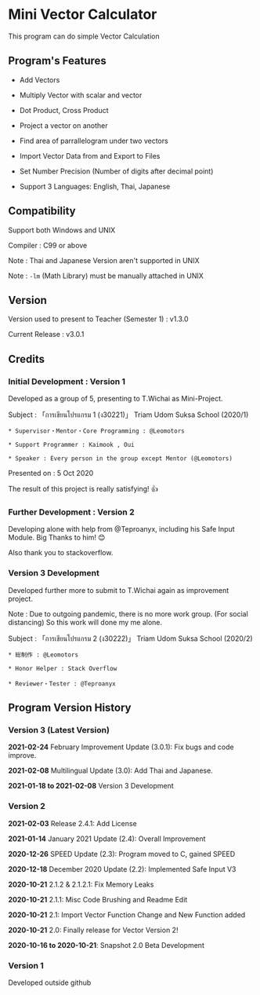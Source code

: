 # Mini Vector Calculator

  This program can do simple Vector Calculation

## Program's Features

* Add Vectors

* Multiply Vector with scalar and vector

* Dot Product, Cross Product

* Project a vector on another

* Find area of parrallelogram under two vectors

* Import Vector Data from and Export to Files

* Set Number Precision (Number of digits after decimal point)

* Support 3 Languages: English, Thai, Japanese

## Compatibility

Support both Windows and UNIX

Compiler : C99 or above

Note : Thai and Japanese Version aren't supported in UNIX

Note : ```-lm``` (Math Library) must be manually attached in UNIX

## Version

  Version used to present to Teacher (Semester 1) : v1.3.0

  Current Release : v3.0.1

## Credits

### Initial Development : Version 1

  Developed as a group of 5, presenting to T.Wichai as Mini-Project.

  Subject : 「การเขียนโปรแกรม 1 (ง30221)」 Triam Udom Suksa School (2020/1)

    * Supervisor・Mentor・Core Programming : @Leomotors

    * Support Programmer : Kaimook , Oui

    * Speaker : Every person in the group except Mentor (@Leomotors)

  Presented on : 5 Oct 2020

  The result of this project is really satisfying! 👍

### Further Development : Version 2

  Developing alone with help from
  @Teproanyx, including his Safe Input Module. Big Thanks to him! 😊

  Also thank you to stackoverflow.

### Version 3 Development

  Developed further more to submit to T.Wichai again as improvement project.

  Note : Due to outgoing pandemic, there is no more work group.
   (For social distancing) So this work will done my me alone.

  Subject : 「การเขียนโปรแกรม 2 (ง30222)」 Triam Udom Suksa School (2020/2)
  
    * 総制作 : @Leomotors

    * Honor Helper : Stack Overflow

    * Reviewer・Tester : @Teproanyx

## Program Version History

### Version 3 (Latest Version)

  **2021-02-24** February Improvement Update (3.0.1): Fix bugs and code improve.

  **2021-02-08** Multilingual Update (3.0): Add Thai and Japanese.
  
  **2021-01-18 to 2021-02-08** Version 3 Development

### Version 2

  **2021-02-03** Release 2.4.1: Add License

  **2021-01-14** January 2021 Update (2.4): Overall Improvement

  **2020-12-26** SPEED Update (2.3): Program moved to C, gained SPEED

  **2020-12-18** December 2020 Update (2.2): Implemented Safe Input V3

  **2020-10-21** 2.1.2 & 2.1.2.1: Fix Memory Leaks
  
  **2020-10-21** 2.1.1: Misc Code Brushing and Readme Edit
  
  **2020-10-21** 2.1: Import Vector Function Change and New Function added

  **2020-10-21** 2.0: Finally release for Vector Version 2!

  **2020-10-16 to 2020-10-21**: Snapshot 2.0 Beta Development

### Version 1

Developed outside github

